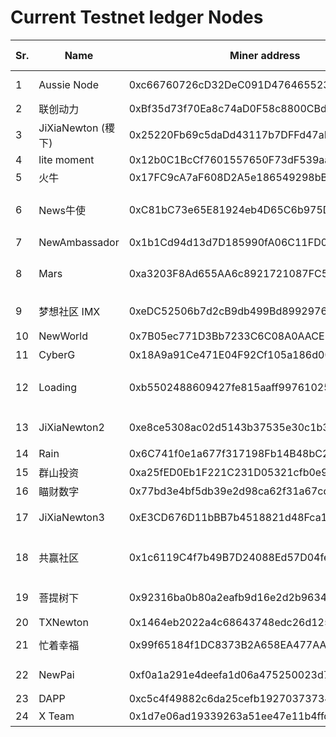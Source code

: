 # Current Testnet ledger Nodes

Sr. | Name | Miner address | RPC Url | Get testnet NEW contact information
--|--|--|--|--
1|Aussie Node | 0xc66760726cD32DeC091D47646552351444e740EC | http://139.99.155.31:8801 | Wechat: Chris_Australia <Br> Telegram: Chris_S
2|联创动力 | 0xBf35d73f70Ea8c74aD0F58c8800CBdE52462536b | http://111.229.219.19:8801 | WeChat）： logY_LCDL
3|JiXiaNewton (稷下) | 0x25220Fb69c5daDd43117b7DFFd47aDB551855ca9 | http://207.148.24.237:8801 | Wechat：JiXiaNewton 稷下牛顿
4|lite moment | 0x12b0C1BcCf7601557650F73dF539aa80D3A80105 | http://miner.litemoment.com:8801
5|火牛 | 0x17FC9cA7aF608D2A5e186549298bB2Ed79c2578F | http://106.14.58.1:8801 | WeChat：lwlc666
6|News牛使 | 0xC81bC73e65E81924eb4D65C6b975D49112595eE9 | http://51.79.156.75:8801 | WeChat：yange833 <Br> Telegram(电报) 或 币用 ：@ilvyou
7|NewAmbassador | 0x1b1Cd94d13d7D185990fA06C11FD088ab9b15f7D | http://139.99.61.166:8801 | WeChat： jasz929
8|Mars | 0xa3203F8Ad655AA6c8921721087FC576489A00Bf0 | http://139.196.58.165:8801 | gjw00001@126.com <Br> weChat： gongjianwei00001
9|梦想社区 IMX | 0xeDC52506b7d2cB9db499Bd89929763b5F311b7E6 | http://47.108.81.110:8801 | WeChat： Zqy15789_ZhengQingYu
10|NewWorld | 0x7B05ec771D3Bb7233C6C08A0AACE352Eb65F5339 | http://106.55.254.136:8801 | wechat： lyc252764708
11|CyberG | 0x18A9a91Ce471E04F92Cf105a186d00a788737c48 | http://112.126.61.216:8801 | wechat：hi-hi-jjh
12|Loading | 0xb5502488609427fe815aaff997610254acC72755 | http://101.37.64.152:8801 | wechat：plpldr666 <Br> 邮箱：370784592@qq.com 
13|JiXiaNewton2 | 0xe8ce5308ac02d5143b37535e30c1b3797dcca83d | http://107.182.187.108:8801 | wechat：JiXiaNewton 稷下牛顿
14|Rain | 0x6C741f0e1a677f317198Fb14B48bC2F80fA72Fe1 | http://8.129.22.238:8801 | wechat： xiao_yiyi_2013
15|群山投资 | 0xa25fED0Eb1F221C231D05321cfb0e9F7636ecE84 | http://47.115.137.55:8801 | wechat： zouyh999
16|瞄财数字 | 0x77bd3e4bf5db39e2d98ca62f31a67cdd412c1173 | http://182.92.117.172:8801 | sunlin@miaocaiwang.com
17|JiXiaNewton3 | 0xE3CD676D11bBB7b4518821d48Fca18cDB88aFe91 | http://119.145.38.77:8801 |  wechat：JiXiaNewton 稷下牛顿
18|共赢社区 | 0x1c6119C4f7b49B7D24088Ed57D04fef50bd162Ca | http://39.98.182.29:8801 | WeChat: yq196888  微信公众号：中鼎贷 邮箱: 947094139@qq.com
19|菩提树下 | 0x92316ba0b80a2eafb9d16e2d2b96348b5ae5411f | http://39.98.254.225:8801 | WeChat: puti-sx  微信公众号：   邮箱: ysri@qq.com
20|TXNewton | 0x1464eb2022a4c68643748edc26d1254a61f08911 | http://113.105.67.90:8801 | WeChat:  Ace_LYDY
21|忙着幸福|  0x99f65184f1DC8373B2A658EA477AAc57474eC21D  | http://8.134.8.152:8801 | WeChat:  liang827476009
22|NewPai | 0xf0a1a291e4deefa1d06a475250023d7a9a7b10a7 | http://39.98.91.255:8801 |  WeChat:  myrtm2000，hi-hi-jjh
23|DAPP | 0xc5c4f49882c6da25cefb192703737345e1230e79 | http://113.105.67.91:8801 | WeChat:  Ace_LYDY
24|X Team | 0x1d7e06ad19339263a51ee47e11b4ffd10d4a83ba | https://rpc1.newchain.newtonproject.org | 微信号： newtonadmin
